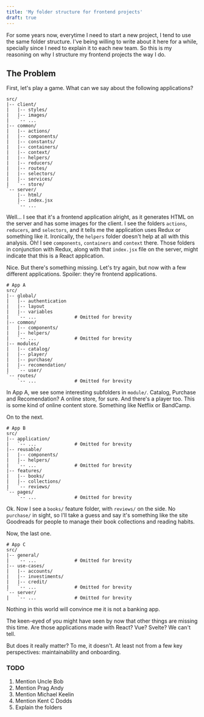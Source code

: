 ```yaml
---
title: 'My folder structure for frontend projects'
draft: true
---
```


For some years now, everytime I need to start a new project, I tend to use the
same folder structure. I've being willing to write about it here for a while,
specially since I need to explain it to each new team. So this is my reasoning
on why I structure my frontend projects the way I do.

## The Problem

First, let's play a game. What can we say about the following applications?

```
src/
|-- client/
|   |-- styles/
|   |-- images/
|   `-- ...
|-- common/
|   |-- actions/
|   |-- components/
|   |-- constants/
|   |-- containers/
|   |-- context/
|   |-- helpers/
|   |-- reducers/
|   |-- routes/
|   |-- selectors/
|   |-- services/
|   `-- store/
`-- server/
    |-- html/
    |-- index.jsx
    `-- ...
```

Well... I see that it's a frontend application alright, as it generates HTML on
the server and has some images for the client. I see the
folders `actions`, `reducers`, and `selectors`, and it tells me the application
uses Redux or something like it. Ironically, the `helpers` folder doesn't help
at all with this analysis. Oh! I see `components`, `containers` and `context`
there. Those folders in conjunction with Redux, along with that `index.jsx` file
on the server, might indicate that this is a
React application.

Nice. But there's something missing. Let's try again, but now with a few
different applications. Spoiler: they're frontend applications.

```
# App A
src/
|-- global/
|   |-- authentication
|   |-- layout
|   |-- variables
|   `-- ...              # Omitted for brevity
|-- common/
|   |-- components/
|   |-- helpers/
|   `-- ...              # Omitted for brevity
|-- modules/
|   |-- catalog/
|   |-- player/
|   |-- purchase/
|   |-- recomendation/
|   `-- user/
`-- routes/
    `-- ...              # Omitted for brevity
```

In App A, we see some interesting subfolders in `module/`. Catalog, Purchase and
Recomendation? A online store, for sure. And there's a player too. This is some
kind of online content store. Something like Netflix or BandCamp.

On to the next.

```
# App B
src/
|-- application/
|   `-- ...              # Omitted for brevity
|-- reusable/
|   |-- components/
|   |-- helpers/
|   `-- ...              # Omitted for brevity
|-- features/
|   |-- books/
|   |-- collections/
|   `-- reviews/
`-- pages/
    `-- ...              # Omitted for brevity
```

Ok. Now I see a `books/` feature folder, with `reviews/` on the side.
No `purchase/` in sight, so I'll take a guess and say it's something like the
site Goodreads for people to manage their book collections and reading habits.

Now, the last one.

```
# App C
src/
|-- general/
|   `-- ...              # Omitted for brevity
|-- use-cases/
|   |-- accounts/
|   |-- investiments/
|   |-- credit/
|   `-- ...              # Omitted for brevity
`-- server/
|   `-- ...              # Omitted for brevity
```

Nothing in this world will convince me it is not a banking app.

The keen-eyed of you might have seen by now that other things are missing this
time. Are those applications made with React? Vue? Svelte? We can't tell.

But does it really matter? To me, it doesn't. At least not from a few key
perspectives: maintainability and onboarding.

### TODO

1. Mention Uncle Bob
2. Mention Prag Andy
3. Mention Michael Keelin
4. Mention Kent C Dodds
5. Explain the folders
